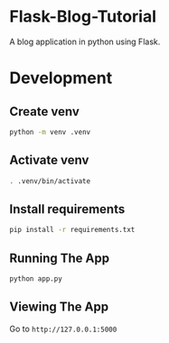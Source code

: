# Flask-Blog-Tutorial
A blog application in python using Flask.

# Development

## Create venv

```sh
python -m venv .venv
```

## Activate venv

```sh
. .venv/bin/activate
```

## Install requirements

```sh
pip install -r requirements.txt
```

## Running The App

```bash
python app.py
```

## Viewing The App

Go to `http://127.0.0.1:5000`

